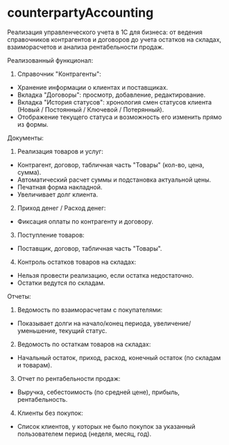 # counterpartyAccounting
Реализация управленческого учета в 1С для бизнеса: от ведения справочников контрагентов и договоров до учета остатков на складах, взаиморасчетов и анализа рентабельности продаж.

Реализованный функционал:
1. Справочник "Контрагенты":
 - Хранение информации о клиентах и поставщиках.
 - Вкладка "Договоры": просмотр, добавление, редактирование.
 - Вкладка "История статусов": хронология смен статусов клиента (Новый / Постоянный / Ключевой / Потерянный).
 - Отображение текущего статуса и возможность его изменить прямо из формы.

Документы:
1. Реализация товаров и услуг:
 - Контрагент, договор, табличная часть "Товары" (кол-во, цена, сумма).
 - Автоматический расчет суммы и подстановка актуальной цены.
 - Печатная форма накладной.
 - Увеличивает долг клиента.
2. Приход денег / Расход денег:
 - Фиксация оплаты по контрагенту и договору.
3. Поступление товаров:
 - Поставщик, договор, табличная часть "Товары".
4. Контроль остатков товаров на складах:
 - Нельзя провести реализацию, если остатка недостаточно.
 - Остатки ведутся по складам.

Отчеты:
1. Ведомость по взаиморасчетам с покупателями:
 - Показывает долги на начало/конец периода, увеличение/уменьшение, текущий статус.
2. Ведомость по остаткам товаров на складах:
 - Начальный остаток, приход, расход, конечный остаток (по складам и товарам).
3. Отчет по рентабельности продаж:
 - Выручка, себестоимость (по средней цене), прибыль, рентабельность.
4. Клиенты без покупок:
 - Список клиентов, у которых не было покупок за указанный пользователем период (неделя, месяц, год).
